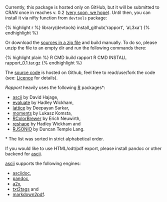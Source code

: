 Currently, this package is hosted only on GitHub, but it will be submitted to CRAN once in reaches v. 0.2 ([very soon, we hope]((https://github.com/aL3xa/rapport/issues?milestone=1&state=open))). Until then, you can install it via nifty function from `devtools` package:

{% highlight r %}
library(devtools)
install_github('rapport', 'aL3xa')
{% endhighlight %}

Or download the [sources in a zip file](https://github.com/aL3xa/rapport/zipball/master) and build manually. To do so, please unzip the file to an empty dir and run the following commands there:

{% highlight plain %}
R CMD build rapport
R CMD INSTALL rapport_0.1.tar.gz
{% endhighlight %}

The [source code](https://github.com/aL3xa/rapport) is hosted on Github, feel free to read/use/fork the code (see: [Licence](#license) for details).

*Rapport* heavily uses the following [R](http://www.r-project.org/) packages\*:
 * [ascii](http://cran.r-project.org/web/packages/ascii/index.html) by David Hajage, 
 * [evaluate](http://cran.r-project.org/web/packages/evaluate/index.html) by Hadley Wickham,
 * [lattice](http://cran.r-project.org/web/packages/lattice/index.html) by Deepayan Sarkar,
 * [moments](http://cran.r-project.org/web/packages/moments/index.html) by Lukasz Komsta,
 * [RColorBrewer](http://cran.r-project.org/web/packages/RColorBrewer/index.html) by Erich Neuwirth,
 * [reshape](http://cran.r-project.org/web/packages/reshape/index.html) by Hadley Wickham and
 * [RJSONIO](http://cran.r-project.org/web/packages/RJSONIO/index.html) by Duncan Temple Lang.

\* The list was sorted in strict alphabetical order.

If you would like to use HTML/odt/pdf export, please install pandoc or other backend for [ascii](http://eusebe.github.com/ascii/).

[ascii](http://eusebe.github.com/ascii/) supports the following engines:
 * [asciidoc](http://www.methods.co.nz/asciidoc/),
 * [pandoc](http://johnmacfarlane.net/pandoc/),
 * [a2x](http://www.methods.co.nz/asciidoc/a2x.1.html),
 * [txt2tags](http://txt2tags.org/) and
 * [markdown2pdf](http://johnmacfarlane.net/pandoc/README.html#markdown2pdf).
 